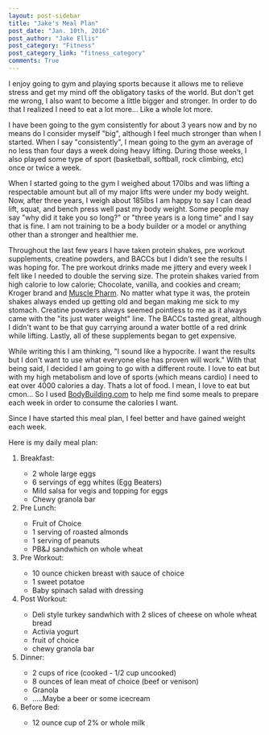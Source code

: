 ```yaml
---
layout: post-sidebar
title: "Jake's Meal Plan"
post_date: "Jan. 10th, 2016"
post_author: "Jake Ellis"
post_category: "Fitness"
post_category_link: "fitness_category"
comments: True
---
```



<p>I enjoy going to gym and playing sports because it allows me to relieve stress and get my mind off the obligatory tasks of the world. But don't get me wrong, I also want to become a little bigger and stronger. 
In order to do that I realized <!--endpreview--> I need to eat a lot more... Like a whole lot more.</p>

<p>
I have been going to the gym consistently for about 3 years now and by no means do I consider myself "big", although I feel much stronger than when I started. 
When I say "consistently", I mean going to the gym an average of no less than four days a week doing heavy lifting. During those weeks, I also played some type of sport (basketball, softball, rock climbing, etc) once or twice a week.
</p>
<p>
When I started going to the gym I weighed about 170lbs and was lifting a respectable amount but all of my major lifts were under my body weight. 
Now, after three years, I weigh about 185lbs I am happy to say I can dead lift, squat, and bench press well past my body weight. 
Some people may say "why did it take you so long?" or "three years is a long time" and I say that is fine. 
I am not training to be a body builder or a model or anything other than a stronger and healthier me. 
</p>
<p>
Throughout the last few years I have taken protein shakes, pre workout supplements, creatine powders, and BACCs but I didn't see the results I was hoping for. 
The pre workout drinks made me jittery and every week I felt like I needed to double the serving size. The protein shakes varied from high calorie to low calorie; 
Chocolate, vanilla, and cookies and cream; Kroger brand and <a href="http://www.musclepharm.com/">Muscle Pharm</a>. No matter what type it was, the protein shakes always ended up getting old and began making me sick to my stomach.
Creatine powders always seemed pointless to me as it always came with the "its just water weight" line. The BACCs tasted great, although I didn't want to be that guy carrying around a water bottle of a red drink while lifting.
Lastly, all of these supplements began to get expensive.
</p>

<p>
While writing this I am thinking, "I sound like a hypocrite. I want the results but I don't want to use what everyone else has proven will work."
With that being said, I decided I am going to go with a different route. I love to eat but with my high metabolism and love of sports (which means cardio) I need to eat over 4000 calories a day.
Thats a lot of food. I mean, I love to eat but cmon... So I used <a href="http://www.bodybuilding.com/">BodyBuilding.com</a> to help me find some meals to prepare each week in order to consume the calories I want. 
</p>

<p>
Since I have started this meal plan, I feel better and have gained weight each week.
</p>

<p>
Here is my daily meal plan:

<ol>
  <li>Breakfast:</li>
  <ul>
  <li>2 whole large eggs</li>
  <li>6 servings of egg whites (Egg Beaters)</li>
  <li>Mild salsa for vegis and topping for eggs</li>
  <li>Chewy granola bar</li>
  </ul>
  
  <li>Pre Lunch:</li>
  <ul>
  <li>Fruit of Choice</li>
  <li>1 serving of roasted almonds</li>
  <li>1 serving of peanuts</li>
  <li>PB&J sandwhich on whole wheat</li>
  </ul>
  
  <li>Pre Workout:</li>
  <ul>
  <li>10 ounce chicken breast with sauce of choice</li>
  <li>1 sweet potatoe</li>
  <li>Baby spinach salad with dressing</li>
  </ul>
  
  <li>Post Workout:</li>
  <ul>
  <li>Deli style turkey sandwhich with 2 slices of cheese on whole wheat bread</li>
  <li>Activia yogurt</li>
  <li>fruit of choice</li>
  <li>chewy granola bar</li>
  </ul>
  
  <li>Dinner:</li>
  <ul>
  <li>2 cups of rice (cooked - 1/2 cup uncooked)</li>
  <li>8 ounces of lean meat of choice (beef or venison)</li>
  <li>Granola</li>
  <li>.....Maybe a beer or some icecream</li>
  </ul>
  
  <li>Before Bed:</li>
    <ul>
  <li>12 ounce cup of 2% or whole milk</li>
  </ul>
</ol>
</p>



